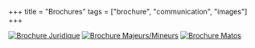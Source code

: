 +++
title = "Brochures"
tags = ["brochure", "communication", "images"]
+++

[![Brochure Juridique](/img/brochure-juridique.png)](/f/brochure_v1.pdf)
[![Brochure Majeurs/Mineurs](/img/tract_mineurs_v1.png)](/f/mineur.pdf)
[![Brochure Matos](/img/tract_matos.jpg)](/f/matos.pdf)
